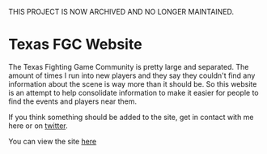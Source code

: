 THIS PROJECT IS NOW ARCHIVED AND NO LONGER MAINTAINED.

# Texas FGC Website

The Texas Fighting Game Community is pretty large and separated.  The amount of times I run into new players and they say they couldn't find any information about the scene is way more than it should be.  So this website is an attempt to help consolidate information to make it easier for people to find the events and players near them.

If you think something should be added to the site, get in contact with me here or on [twitter](https://twitter.com/realauradude).

You can view the site [here](https://texasfgc.github.io)
